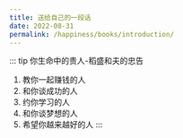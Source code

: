 ```yaml
---
title: 送给自己的一段话
date: 2022-08-31
permalink: /happiness/books/introduction/
---
```


::: tip
你生命中的贵人-稻盛和夫的忠告
1. 教你一起赚钱的人
2. 和你谈成功的人
3. 约你学习的人
4. 和你谈梦想的人
5. 希望你越来越好的人
:::
